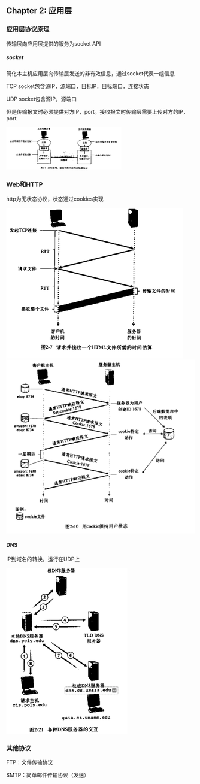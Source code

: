 ## Chapter 2: 应用层

### 应用层协议原理

传输层向应用层提供的服务为socket API

##### socket

简化本主机应用层向传输层发送的非有效信息，通过socket代表一组信息

TCP socket包含源IP，源端口，目标IP，目标端口，连接状态

UDP socket包含源IP，源端口

但是传输报文时必须提供对方IP，port。接收报文时传输层需要上传对方的IP，port

<img src="../../img/socket.png" alt="socket" style="zoom:30%;" />

### Web和HTTP

http为无状态协议，状态通过cookies实现

<img src="../../img/http.png" alt="http" style="zoom:50%;" />

<img src="../../img/cookies.png" alt="cookies" style="zoom:50%;" />

#### DNS

IP到域名的转换，运行在UDP上

<img src="../../img/dns.png" alt="http" style="zoom:50%;" />

### 其他协议

FTP：文件传输协议

SMTP：简单邮件传输协议（发送）